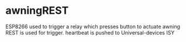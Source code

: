 # awningREST
ESP8266 used to trigger a relay which presses button to actuate awning
REST is used for trigger.
heartbeat is pushed to Universal-devices ISY

